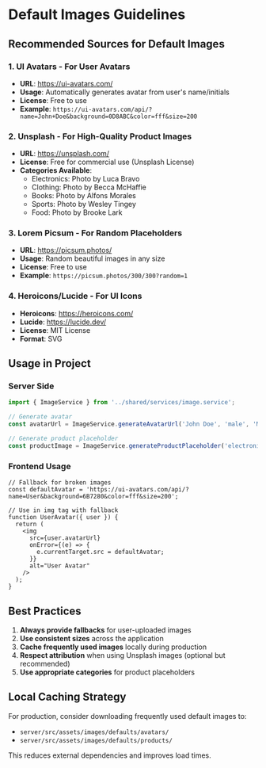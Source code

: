 # Default Images Guidelines

## Recommended Sources for Default Images

### 1. **UI Avatars** - For User Avatars
- **URL**: https://ui-avatars.com/
- **Usage**: Automatically generates avatar from user's name/initials
- **License**: Free to use
- **Example**: `https://ui-avatars.com/api/?name=John+Doe&background=0D8ABC&color=fff&size=200`

### 2. **Unsplash** - For High-Quality Product Images
- **URL**: https://unsplash.com/
- **License**: Free for commercial use (Unsplash License)
- **Categories Available**:
  - Electronics: Photo by Luca Bravo
  - Clothing: Photo by Becca McHaffie  
  - Books: Photo by Alfons Morales
  - Sports: Photo by Wesley Tingey
  - Food: Photo by Brooke Lark

### 3. **Lorem Picsum** - For Random Placeholders
- **URL**: https://picsum.photos/
- **Usage**: Random beautiful images in any size
- **License**: Free to use
- **Example**: `https://picsum.photos/300/300?random=1`

### 4. **Heroicons/Lucide** - For UI Icons
- **Heroicons**: https://heroicons.com/
- **Lucide**: https://lucide.dev/
- **License**: MIT License
- **Format**: SVG

## Usage in Project

### Server Side
```typescript
import { ImageService } from '../shared/services/image.service';

// Generate avatar
const avatarUrl = ImageService.generateAvatarUrl('John Doe', 'male', 'MEDIUM');

// Generate product placeholder
const productImage = ImageService.generateProductPlaceholder('electronics', 'LARGE');
```

### Frontend Usage
```tsx
// Fallback for broken images
const defaultAvatar = 'https://ui-avatars.com/api/?name=User&background=6B7280&color=fff&size=200';

// Use in img tag with fallback
function UserAvatar({ user }) {
  return (
    <img 
      src={user.avatarUrl} 
      onError={(e) => {
        e.currentTarget.src = defaultAvatar;
      }}
      alt="User Avatar"
    />
  );
}
```

## Best Practices

1. **Always provide fallbacks** for user-uploaded images
2. **Use consistent sizes** across the application
3. **Cache frequently used images** locally during production
4. **Respect attribution** when using Unsplash images (optional but recommended)
5. **Use appropriate categories** for product placeholders

## Local Caching Strategy

For production, consider downloading frequently used default images to:
- `server/src/assets/images/defaults/avatars/`
- `server/src/assets/images/defaults/products/`

This reduces external dependencies and improves load times.
